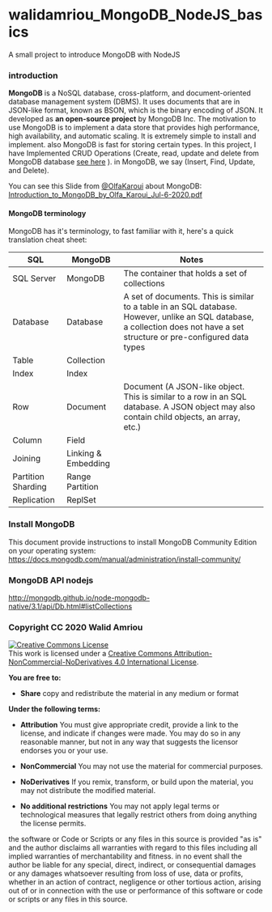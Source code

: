 # walidamriou_MongoDB_NodeJS_basics
A small project to introduce MongoDB with NodeJS

### introduction
__MongoDB__ is a NoSQL database, cross-platform,  and document-oriented database management system (DBMS). It uses documents that are in JSON-like format, known as BSON, which is the binary encoding of JSON. It developed as __an open-source project__ by MongoDB Inc. The motivation to use MongoDB is to implement a data store that provides high performance, high availability, and automatic scaling. It is extremely simple to install and implement. also MongoDB is fast for storing certain types. In this project, I have Implemented CRUD Operations (Create, read, update and delete from MongoDB database [see here](https://en.wikipedia.org/wiki/Create,_read,_update_and_delete "see here") ). in MongoDB, we say (Insert, Find, Update, and Delete). 

You can see this Slide from [@OlfaKaroui](https://github.com/olfakaroui "@OlfaKaroui")  about MongoDB:  [Introduction_to_MongoDB_by_Olfa_Karoui_Jul-6-2020.pdf](https://github.com/walidamriou/walidamriou_MongoDB_NodeJS_basics/blob/main/Documents/Introduction_to_MongoDB_by_Olfa_Karoui_Jul-6-2020.pdf "Introduction_to_MongoDB_by_Olfa_Karoui_Jul-6-2020.pdf") 

#### MongoDB terminology
MongoDB has it's terminology, to fast familiar with it, here's a quick translation cheat sheet:  

|   SQL | MongoDB  | Notes  |     
|---|---|---|
| SQL Server  | MongoDB  |  The container that holds a set of collections |   
| Database | Database  | A set of documents. This is similar to a table in an SQL database. However, unlike an SQL database, a collection does not have a set structure or pre-configured data types |   
| Table | Collection  |   |   
| Index | Index  |   |   
| Row | Document  | Document (A JSON-like object. This is similar to a row in an SQL database. A JSON object may also contain child objects, an array, etc.)  |   
| Column | Field  |   |   
| Joining | Linking & Embedding  |   |   
| Partition	Sharding | Range Partition  |   |   
| Replication | ReplSet  |   |   

### Install MongoDB
This document provide instructions to install MongoDB Community Edition on your operating system:  
https://docs.mongodb.com/manual/administration/install-community/  

### MongoDB API nodejs
http://mongodb.github.io/node-mongodb-native/3.1/api/Db.html#listCollections

### Copyright CC 2020 Walid Amriou

<a rel="license" href="http://creativecommons.org/licenses/by-nc-nd/4.0/"><img alt="Creative Commons License" style="border-width:0" src="https://i.creativecommons.org/l/by-nc-nd/4.0/88x31.png" /></a><br />This work is licensed under a <a rel="license" href="http://creativecommons.org/licenses/by-nc-nd/4.0/">Creative Commons Attribution-NonCommercial-NoDerivatives 4.0 International License</a>.

__You are free to:__
- __Share__ copy and redistribute the material in any medium or format

__Under the following terms:__
- __Attribution__ You must give appropriate credit, provide a link to the license, and indicate if changes were made. You may do so in any reasonable manner, but not in any way that suggests the licensor endorses you or your use.

- __NonCommercial__ You may not use the material for commercial purposes.

- __NoDerivatives__ If you remix, transform, or build upon the material, you may not distribute the modified material.

- __No additional restrictions__ You may not apply legal terms or technological measures that legally restrict others from doing anything the license permits.

the software or Code or Scripts or any files in this source is provided "as is" and the author disclaims all warranties with regard to this files including all implied warranties of merchantability and fitness. in no event shall the author be liable for any special, direct, indirect, or consequential damages or any damages whatsoever resulting from loss of use, data or profits, whether in an action of contract, negligence or other tortious action, arising out of or in connection with the use or performance of this software or code or scripts or any files in this source.
